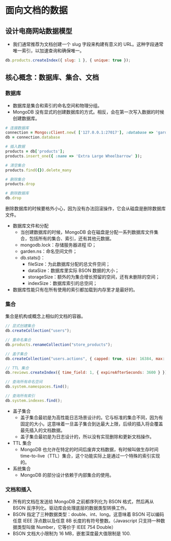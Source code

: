 # 面向文档的数据

## 设计电商网站数据模型
- 我们通常推荐为文档创建一个 slug 字段来构建有意义的 URL。这种字段通常唯一索引，以加速查询和确保唯一。
```js
db.products.createIndex({ slug: 1 }, { unique: true });
```

## 核心概念：数据库、集合、文档

### 数据库
- 数据库是集合和索引的命名空间和物理分组。
- MongoDB 没有显式的创建数据库的方式。相反，会在第一次写入数据的时候创建数据库。
```ruby
# 连接数据库
connection = Mongo::Client.new( ['127.0.0.1:27017'], :database => 'garden' )
db = connection.database

# 插入数据
products = db['products'];
products.insert_one({ :name => 'Extra Large Wheelbarrow' });

# 清空集合
products.find({}).delete_many

# 删除集合
products.drop

# 删除数据库
db.drop
```

删除数据库的时候要格外小心，因为没有办法回滚操作，它会从磁盘是删除数据库文件。

- 数据库文件和分配
  - 当创建数据库的时候，MongoDB 会在磁盘是分配一系列数据库文件集合，包括所有的集合、索引，还有其他元数据。
  - mongodb.lock：存储服务器进程 ID；
  - garden.ns：命名空间文件；
  - db.stats()：
    - fileSize：为此数据库分配的总文件空间；
    - dataSize：数据库里实际 BSON 数据的大小；
    - storageSize：额外的为集合增长预留的空间，还有未删除的空间；
    - indexSize：数据库索引的总空间；
- 数据库性能只有在所有使用的索引都加载到内存里才是最好的。

### 集合
集合是机构或概念上相似的文档的容器。

```js
// 显式创建集合
db.createCollection("users");

// 重命名集合
db.products.renameCollection("store_products");

// 盖子集合
db.createCollection("users.actions", { capped: true, size: 16384, max: 100 });

// TTL 集合
db.reviews.createIndex({ time_field: 1, { expireAfterSeconds: 3600 } });

// 查询所有命名空间
db.system.namespaces.find();

// 查询所有索引
db.system.indexes.find();
```

- 盖子集合
  - 盖子集合最初是为高性能日志场景设计的。它与标准的集合不同，因为有固定的大小。这意味着一旦盖子集合到达最大上限，后续的插入将会覆盖最先插入的文档数据。
  - 盖子集合最初是为日志设计的，所以没有实现删除和更新文档操作。
- TTL 集合
  - MongoDB 也允许在特定的时间后废弃文档数据，有时候叫做生存时间 time-to-live（TTL）集合，这个功能实际上是通过一个特殊的索引实现的。
- 系统集合
  - MongoDB 的部分设计依赖于内部集合的使用。

### 文档和插入
- 所有的文档在发送给 MongoDB 之前都序列化为 BSON 格式，然后再从 BSON 反序列化。驱动库会处理底层的数据类型转换工作。
- BSON 指定了三种数据类型：double、int、long。这意味着 BSON 可以编码任意 IEEE 浮点数以及任意 8B 长度的有符号整数。（Javascript 只支持一种数据类型叫做 Number，它等价于 IEEE 754 Double）
- BSON 文档大小限制为 16 MB，嵌套深度最大值限制是 100.